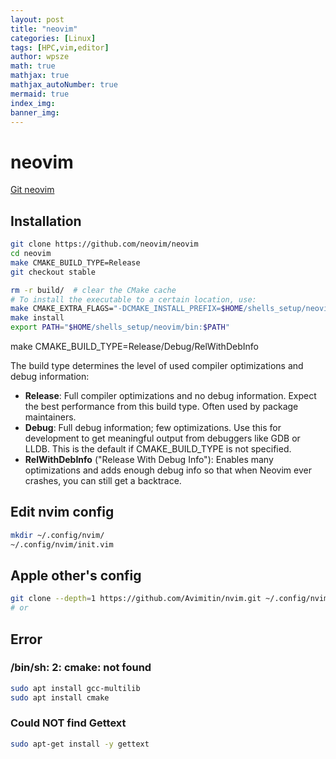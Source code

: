 ```yaml
---
layout: post
title: "neovim"
categories: [Linux]
tags: [HPC,vim,editor]
author: wpsze
math: true
mathjax: true
mathjax_autoNumber: true
mermaid: true
index_img: 
banner_img: 
---
```


# neovim

[Git neovim](https://github.com/neovim/neovim)

## Installation

```sh
git clone https://github.com/neovim/neovim
cd neovim 
make CMAKE_BUILD_TYPE=Release
git checkout stable

rm -r build/  # clear the CMake cache
# To install the executable to a certain location, use:
make CMAKE_EXTRA_FLAGS="-DCMAKE_INSTALL_PREFIX=$HOME/shells_setup/neovim"
make install
export PATH="$HOME/shells_setup/neovim/bin:$PATH"
```

make CMAKE_BUILD_TYPE=Release/Debug/RelWithDebInfo

The build type determines the level of used compiler optimizations and debug information:
- **Release**: Full compiler optimizations and no debug information. Expect the best performance from this build type. Often used by package maintainers.
- **Debug**: Full debug information; few optimizations. Use this for development to get meaningful output from debuggers like GDB or LLDB. This is the default if CMAKE_BUILD_TYPE is not specified.
- **RelWithDebInfo** ("Release With Debug Info"): Enables many optimizations and adds enough debug info so that when Neovim ever crashes, you can still get a backtrace.

## Edit nvim config

```sh
mkdir ~/.config/nvim/
~/.config/nvim/init.vim
```

## Apple other's config
```sh
git clone --depth=1 https://github.com/Avimitin/nvim.git ~/.config/nvim
# or

```

## Error 

### /bin/sh: 2: cmake: not found
```sh
sudo apt install gcc-multilib
sudo apt install cmake
```

### Could NOT find Gettext
```sh
sudo apt-get install -y gettext
```
